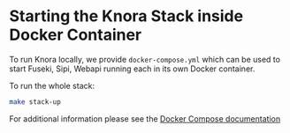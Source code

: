 <!---
 * Copyright © 2021 - 2024 Swiss National Data and Service Center for the Humanities and/or DaSCH Service Platform contributors.
 * SPDX-License-Identifier: Apache-2.0
-->

# Starting the Knora Stack inside Docker Container

To run Knora locally, we provide `docker-compose.yml` which can be used to start Fuseki, Sipi,
Webapi running each in its own Docker container.

To run the whole stack:

```bash
make stack-up
```

For additional information please see the [Docker Compose documentation](https://docs.docker.com/compose/)
